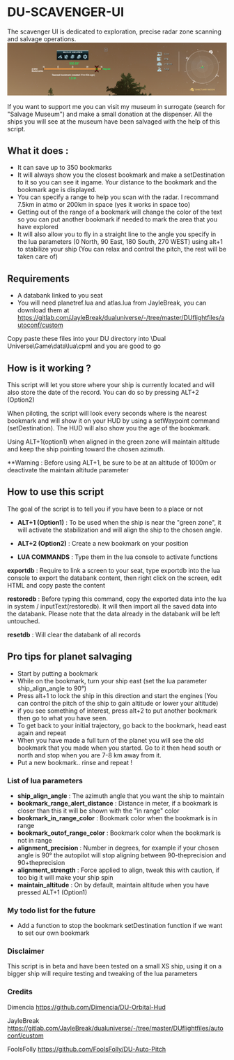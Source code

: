 # DU-SCAVENGER-UI

The scavenger UI is dedicated to exploration, precise radar zone scanning and salvage operations. 
![image](https://raw.githubusercontent.com/Catharius/DU-SCAVENGER-UI/main/hud.jpg?token=ARIPOLEXBVDDYHCKPJSYEQDACR5IU)

If you want to support me you can visit my museum in surrogate (search for "Salvage Museum") and make a small donation at the dispenser. All the ships you will see at the museum have been salvaged with the help of this script.


## What it does :
* It can save up to 350 bookmarks
* It will always show you the closest bookmark and make a setDestination to it so you can see it ingame. Your distance to the bookmark and the bookmark age is displayed.
* You can specify a range to help you scan with the radar. I recommand 7.5km in atmo or 200km in space (yes it works in space too)
* Getting out of the range of a bookmark will change the color of the text so you can put another bookmark if needed to mark the area that you have explored
* It will also allow you to fly in a straight line to the angle you specify in the lua parameters (0 North, 90 East, 180 South, 270 WEST) using alt+1 to stabilize your ship (You can relax and control the pitch, the rest will be taken care of)

## Requirements
* A databank linked to you seat
* You will need planetref.lua and atlas.lua from JayleBreak, you can download them at https://gitlab.com/JayleBreak/dualuniverse/-/tree/master/DUflightfiles/autoconf/custom

Copy paste these files into your DU directory into \Dual Universe\Game\data\lua\cpml and you are good to go


## How is it working ?

This script will let you store where your ship is currently located and will also store the date of the record. You can do so by pressing ALT+2 (Option2)

When piloting, the script will look every seconds where is the nearest bookmark and will show it on your HUD by using a setWaypoint command (setDestination). The HUD will also show you the age of the bookmark.

Using ALT+1(option1) when aligned  in the green zone will maintain altitude and keep the ship pointing toward the chosen azimuth.

**Warning : Before using ALT+1, be sure to be at an altitude of 1000m or deactivate the maintain altitude parameter

## How to use this script

The goal of the script is to tell you if you have been to a place or not

* **ALT+1 (Option1)** : To be used when the ship is near the "green zone", it will activate the stabilization and will align the ship to the chosen angle.

* **ALT+2 (Option2)** : Create a new bookmark on your position

* **LUA COMMANDS** : Type them in the lua console to activate functions

**exportdb** : Require to link a screen to your seat, type exportdb into the lua console to export the databank content, then right click on the screen, edit HTML and copy paste the content

**restoredb** : Before typing this command, copy the exported data into the lua in system / inputText(restoredb). It will then import all the saved data into the databank. Please note that the data already in the databank will be left untouched.

**resetdb** : Will clear the databank of all records

## Pro tips for planet salvaging
* Start by putting a bookmark
* While on the bookmark, turn your ship east (set the lua parameter ship_align_angle to 90°)
* Press alt+1 to lock the ship in this direction and start the engines (You can control the pitch of the ship to gain altitude or lower your altitude)
* if you see something of interest, press alt+2 to put another bookmark then go to what you have seen.
* To get back to your initial trajectory, go back to the bookmark, head east again and repeat
* When you have made a full turn of the planet you will see the old bookmark that you made when you started. Go to it then head south or north and stop when you are 7-8 km away from it.
* Put a new bookmark.. rinse and repeat !


### List of lua parameters
* **ship_align_angle** : The azimuth angle that you want the ship to maintain
* **bookmark_range_alert_distance** : Distance in meter, if a bookmark is closer than this it will be shown with the "in range" color 
* **bookmark_in_range_color** : Bookmark color when the bookmark is in range
* **bookmark_outof_range_color** : Bookmark color when the bookmark is not in range
* **alignment_precision** : Number in degrees, for example if your chosen angle is 90° the autopilot will stop aligning between 90-theprecision and 90+theprecision
* **alignment_strength** : Force applied to align, tweak this with caution, if too big it will make your ship spin
* **maintain_altitude** : On by default, maintain altitude when you have pressed ALT+1 (Option1)

### My todo list for the future
* Add a function to stop the bookmark setDestination function if we want to set our own bookmark

### Disclaimer
This script is in beta and have been tested on a small XS ship, using it on a bigger ship will require testing and tweaking of the lua parameters

### Credits
Dimencia https://github.com/Dimencia/DU-Orbital-Hud

JayleBreak https://gitlab.com/JayleBreak/dualuniverse/-/tree/master/DUflightfiles/autoconf/custom

FoolsFolly https://github.com/FoolsFolly/DU-Auto-Pitch
